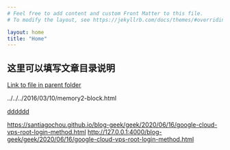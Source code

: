 ```yaml
---
# Feel free to add content and custom Front Matter to this file.
# To modify the layout, see https://jekyllrb.com/docs/themes/#overriding-theme-defaults

layout: home
title: "Home"
---
```


## 这里可以填写文章目录说明


[Link to file in parent folder](./blog-geek/_posts/2020-06-16-google-cloud-vps-root-login-method)


../../../2016/03/10/memory2-block.html

[dddddd](https://santiagochou.github.io/blog-geek/geek/2020/06/16/google-cloud-vps-root-login-method.html)

https://santiagochou.github.io/blog-geek/geek/2020/06/16/google-cloud-vps-root-login-method.html
http://127.0.0.1:4000/blog-geek/geek/2020/06/16/google-cloud-vps-root-login-method.html